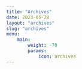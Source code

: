 ```yaml
---
title: "Archives"
date: 2023-05-28
layout: "archives"
slug: "archives"
menu:
    main:
        weight: -70
        params: 
            icon: archives
---
```

